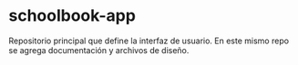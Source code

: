 # schoolbook-app
Repositorio principal que define la interfaz de usuario. En este mismo repo se agrega documentación y archivos de diseño.
